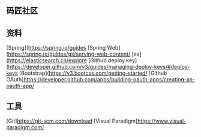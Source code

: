 ## 码匠社区

## 资料
[Spring](https://spring.io/guides
[Spring Web](https://spring.io/guides/gs/serving-web-content/
[es](https://elasticsearch.cn/explore
[Github deploy key](https://developer.github.com/v3/guides/managing-deploy-keys/#deploy-keys
[Bootstrap](https://v3.bootcss.com/getting-started/
[Github OAuth]https://developer.github.com/apps/building-oauth-apps/creating-an-oauth-app/


## 工具
[Git]https://git-scm.com/download
[Visual Paradigm]https://www.visual-paradigm.com/
